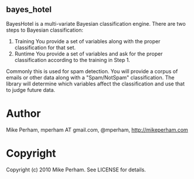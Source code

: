 bayes_hotel
--------------

BayesHotel is a multi-variate Bayesian classification engine.  There are two steps to Bayesian classification:

1. Training
You provide a set of variables along with the proper classification for that set.
2. Runtime
You provide a set of variables and ask for the proper classification according to the training in Step 1.

Commonly this is used for spam detection.  You will provide a corpus of emails or other data along with a "Spam/NotSpam"
classification.  The library will determine which variables affect the classification and use that to judge future
data.


Author
==============

Mike Perham, mperham AT gmail.com, @mperham, http://mikeperham.com


Copyright
==============

Copyright (c) 2010 Mike Perham. See LICENSE for details.

